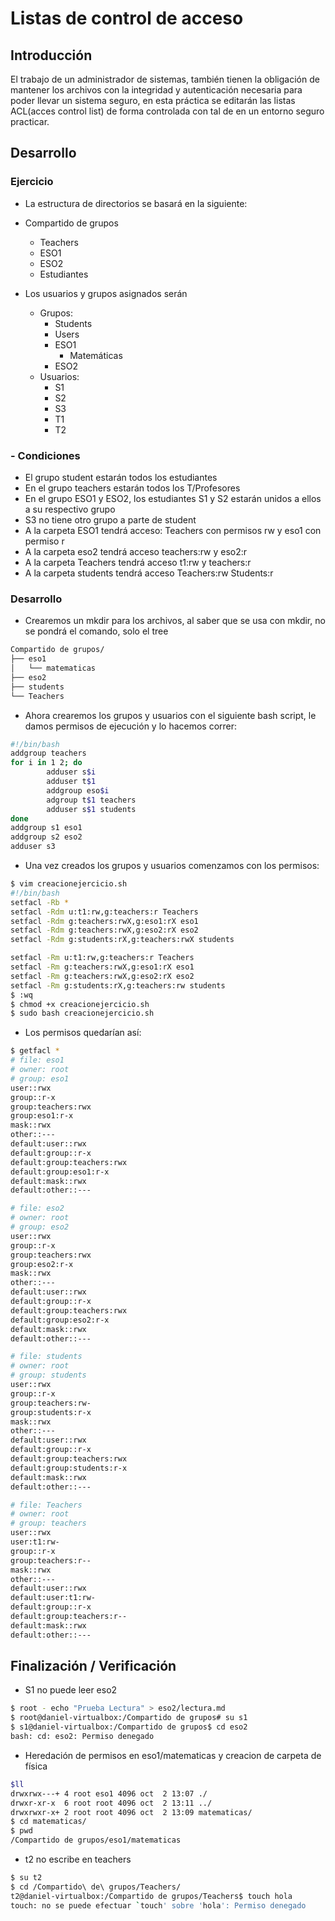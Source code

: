 # Listas de control de acceso

## Introducción 
El trabajo de un administrador de sistemas, también tienen la obligación de mantener los archivos con la integridad y autenticación necesaria para poder llevar un sistema seguro, en esta práctica se editarán las listas ACL(acces control list) de forma controlada con tal de en un entorno seguro practicar.

## Desarrollo

### Ejercicio
- La estructura de directorios se basará en la siguiente: 
- Compartido de grupos 
  - Teachers 
  - ESO1
  - ESO2
  - Estudiantes

- Los usuarios y grupos asignados serán
  - Grupos: 
    - Students
    - Users
    - ESO1
      - Matemáticas
    - ESO2
  - Usuarios:
    - S1
    - S2
    - S3 
    - T1
    - T2

### - Condiciones
  - El grupo student estarán todos los estudiantes
  - En el grupo teachers estarán todos los T/Profesores
  - En el grupo ESO1 y ESO2, los estudiantes S1 y S2 estarán unidos a ellos a su respectivo grupo
  - S3 no tiene otro grupo a parte de student
  - A la carpeta ESO1 tendrá acceso: Teachers con permisos rw y eso1 con permiso r
  - A la carpeta eso2 tendrá acceso teachers:rw y eso2:r
  - A la carpeta Teachers tendrá acceso t1:rw y teachers:r
  - A la carpeta students tendrá acceso Teachers:rw Students:r

### Desarrollo

- Crearemos un mkdir para los archivos, al saber que se usa con mkdir, no se pondrá el comando, solo el tree
```bash
Compartido de grupos/
├── eso1
│   └── matematicas
├── eso2
├── students
└── Teachers
```

- Ahora crearemos los grupos y usuarios con el siguiente bash script, le damos permisos de ejecución y lo hacemos correr:
```bash
#!/bin/bash
addgroup teachers
for i in 1 2; do
        adduser s$i
        adduser t$1
        addgroup eso$i
        adgroup t$1 teachers
        adduser s$1 students
done
addgroup s1 eso1
addgroup s2 eso2
adduser s3
```

- Una vez creados los grupos y usuarios comenzamos con los permisos:
  
```bash
$ vim creacionejercicio.sh
#!/bin/bash
setfacl -Rb *
setfacl -Rdm u:t1:rw,g:teachers:r Teachers
setfacl -Rdm g:teachers:rwX,g:eso1:rX eso1
setfacl -Rdm g:teachers:rwX,g:eso2:rX eso2
setfacl -Rdm g:students:rX,g:teachers:rwX students

setfacl -Rm u:t1:rw,g:teachers:r Teachers
setfacl -Rm g:teachers:rwX,g:eso1:rX eso1
setfacl -Rm g:teachers:rwX,g:eso2:rX eso2
setfacl -Rm g:students:rX,g:teachers:rw students
$ :wq
$ chmod +x creacionejercicio.sh
$ sudo bash creacionejercicio.sh
```

- Los permisos quedarían así:

```bash
$ getfacl *
# file: eso1
# owner: root
# group: eso1
user::rwx
group::r-x
group:teachers:rwx
group:eso1:r-x
mask::rwx
other::---
default:user::rwx
default:group::r-x
default:group:teachers:rwx
default:group:eso1:r-x
default:mask::rwx
default:other::---

# file: eso2
# owner: root
# group: eso2
user::rwx
group::r-x
group:teachers:rwx
group:eso2:r-x
mask::rwx
other::---
default:user::rwx
default:group::r-x
default:group:teachers:rwx
default:group:eso2:r-x
default:mask::rwx
default:other::---

# file: students
# owner: root
# group: students
user::rwx
group::r-x
group:teachers:rw-
group:students:r-x
mask::rwx
other::---
default:user::rwx
default:group::r-x
default:group:teachers:rwx
default:group:students:r-x
default:mask::rwx
default:other::---

# file: Teachers
# owner: root
# group: teachers
user::rwx
user:t1:rw-
group::r-x
group:teachers:r--
mask::rwx
other::---
default:user::rwx
default:user:t1:rw-
default:group::r-x
default:group:teachers:r--
default:mask::rwx
default:other::---
```
## Finalización / Verificación

- S1 no puede leer eso2
  
```bash
$ root - echo "Prueba Lectura" > eso2/lectura.md
$ root@daniel-virtualbox:/Compartido de grupos# su s1
$ s1@daniel-virtualbox:/Compartido de grupos$ cd eso2
bash: cd: eso2: Permiso denegado
```

- Heredación de permisos en eso1/matematicas y creacion de carpeta de física
  
```bash
$ll
drwxrwx---+ 4 root eso1 4096 oct  2 13:07 ./
drwxr-xr-x  6 root root 4096 oct  2 13:11 ../
drwxrwxr-x+ 2 root root 4096 oct  2 13:09 matematicas/
$ cd matematicas/
$ pwd
/Compartido de grupos/eso1/matematicas
```

- t2 no escribe en teachers
  
```bash
$ su t2
$ cd /Compartido\ de\ grupos/Teachers/
t2@daniel-virtualbox:/Compartido de grupos/Teachers$ touch hola
touch: no se puede efectuar `touch' sobre 'hola': Permiso denegado
```

#
